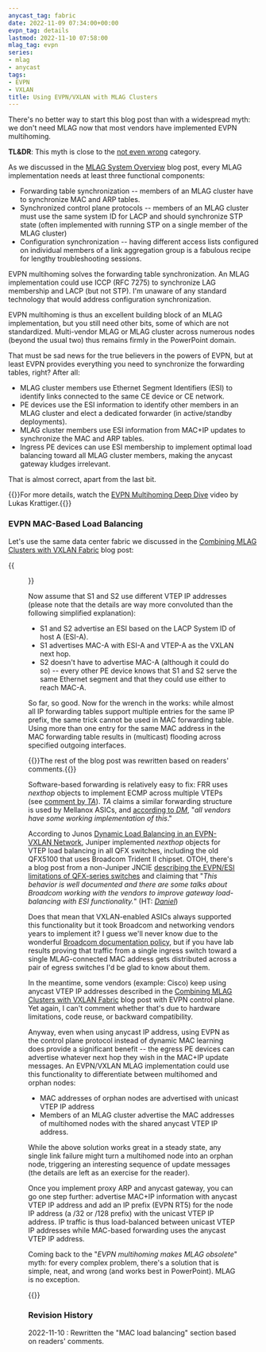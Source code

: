 ```yaml
---
anycast_tag: fabric
date: 2022-11-09 07:34:00+00:00
evpn_tag: details
lastmod: 2022-11-10 07:58:00
mlag_tag: evpn
series:
- mlag
- anycast
tags:
- EVPN
- VXLAN
title: Using EVPN/VXLAN with MLAG Clusters
---
```

There's no better way to start this blog post than with a widespread myth: we don't need MLAG now that most vendors have implemented EVPN multihoming.

**TL&DR**: This myth is close to the [not even wrong](https://en.wikipedia.org/wiki/Not_even_wrong) category.

As we discussed in the [MLAG System Overview](/2022/06/mlag-deep-dive-overview/) blog post, every MLAG implementation needs at least three functional components:
<!--more-->
* Forwarding table synchronization -- members of an MLAG cluster have to synchronize MAC and ARP tables.
* Synchronized control plane protocols -- members of an MLAG cluster must use the same system ID for LACP and should synchronize STP state (often implemented with running STP on a single member of the MLAG cluster)
* Configuration synchronization -- having different access lists configured on individual members of a link aggregation group is a fabulous recipe for lengthy troubleshooting sessions.

EVPN multihoming solves the forwarding table synchronization. An MLAG implementation could use ICCP (RFC 7275) to synchronize LAG membership and LACP (but not STP). I'm unaware of any standard technology that would address configuration synchronization.

EVPN multihoming is thus an excellent building block of an MLAG implementation, but you still need other bits, some of which are not standardized. Multi-vendor MLAG or MLAG cluster across numerous nodes (beyond the usual two) thus remains firmly in the PowerPoint domain.

That must be sad news for the true believers in the powers of EVPN, but at least EVPN provides everything you need to synchronize the forwarding tables, right? After all:

* MLAG cluster members use Ethernet Segment Identifiers (ESI) to identify links connected to the same CE device or CE network.
* PE devices use the ESI information to identify other members in an MLAG cluster and elect a dedicated forwarder (in active/standby deployments).
* MLAG cluster members use ESI information from MAC+IP updates to synchronize the MAC and ARP tables.
* Ingress PE devices can use ESI membership to implement optimal load balancing toward all MLAG cluster members, making the anycast gateway kludges irrelevant.

That is almost correct, apart from the last bit. 

{{<note info>}}For more details, watch the [EVPN Multihoming Deep Dive](/2022/11/video-evpn-multihoming-deep-dive/) video by Lukas Krattiger.{{</note>}}

### EVPN MAC-Based Load Balancing

Let's use the same data center fabric we discussed in the [Combining MLAG Clusters with VXLAN Fabric](/2022/09/mlag-deep-dive-vxlan-fabric/) blog post:

{{<figure src="/2022/09/MLAG-VXLAN-topology.jpg" caption="MLAG cluster connected to a VXLAN fabric">}}

Now assume that S1 and S2 use different VTEP IP addresses (please note that the details are way more convoluted than the following simplified explanation):

* S1 and S2 advertise an ESI based on the LACP System ID of host A (ESI-A). 
* S1 advertises MAC-A with ESI-A and VTEP-A as the VXLAN next hop.
* S2 doesn't have to advertise MAC-A (although it could do so) -- every other PE device knows that S1 and S2 serve the same Ethernet segment and that they could use either to reach MAC-A.

So far, so good. Now for the wrench in the works: while almost all IP forwarding tables support multiple entries for the same IP prefix, the same trick cannot be used in MAC forwarding table. Using more than one entry for the same MAC address in the MAC forwarding table results in (multicast) flooding across specified outgoing interfaces.

{{<note update>}}The rest of the blog post was rewritten based on readers' comments.{{</note>}}

Software-based forwarding is relatively easy to fix: FRR uses _nexthop_ objects to implement ECMP across multiple VTEPs (see [comment by _TA_](#1496)). _TA_ claims a similar forwarding structure is used by Mellanox ASICs, and [according to _DM_](#1497), "_all vendors have some working implementation of this_."

According to Junos [Dynamic Load Balancing in an EVPN-VXLAN Network](https://www.juniper.net/documentation/us/en/software/junos/evpn-vxlan/topics/concept/evpn-vxlan-dynamic-load-balancing.html), Juniper implemented *nexthop* objects for VTEP load balancing in all QFX switches, including the old QFX5100 that uses Broadcom Trident II chipset. OTOH, there's a blog post from a non-Juniper JNCIE [describing the EVPN/ESI limitations of QFX-series switches](https://danhearty.wordpress.com/2020/04/25/evpn-vxlan-virtual-gateway-qfx5k-forwarding/) and claiming that "_This behavior is well documented and there are some talks about Broadcom working with the vendors to improve gateway load-balancing with ESI functionality._" (HT: _[Daniel](#1502)_)

Does that mean that VXLAN-enabled ASICs always supported this functionality but it took Broadcom and networking vendors years to implement it? I guess we'll never know due to the wonderful [Broadcom documentation policy](/2016/05/what-are-problems-with-broadcom/), but if you have lab results proving that traffic from a single ingress switch toward a single MLAG-connected MAC address gets distributed across a pair of egress switches I'd be glad to know about them.

In the meantime, some vendors (example: Cisco) keep using anycast VTEP IP addresses described in the [Combining MLAG Clusters with VXLAN Fabric](/2022/09/mlag-deep-dive-vxlan-fabric/) blog post with EVPN control plane. Yet again, I can't comment whether that's due to hardware limitations, code reuse, or backward compatibility.

Anyway, even when using anycast IP address, using EVPN as the control plane protocol instead of dynamic MAC learning does provide a significant benefit -- the egress PE devices can advertise whatever next hop they wish in the MAC+IP update messages. An EVPN/VXLAN MLAG implementation could use this functionality to differentiate between multihomed and orphan nodes:

* MAC addresses of orphan nodes are advertised with unicast VTEP IP address
* Members of an MLAG cluster advertise the MAC addresses of multihomed nodes with the shared anycast VTEP IP address.

While the above solution works great in a steady state, any single link failure might turn a multihomed node into an orphan node, triggering an interesting sequence of update messages (the details are left as an exercise for the reader).

Once you implement proxy ARP and anycast gateway, you can go one step further: advertise MAC+IP information with anycast VTEP IP address and add an IP prefix (EVPN RT5) for the node IP address (a /32 or /128 prefix) with the unicast VTEP IP address. IP traffic is thus load-balanced between unicast VTEP IP addresses while MAC-based forwarding uses the anycast VTEP IP address.

Coming back to the "*EVPN multihoming makes MLAG obsolete*" myth: for every complex problem, there's a solution that is simple, neat, and wrong (and works best in PowerPoint). MLAG is no exception.

{{<next-in-series page="/posts/2023/05/mlag-without-peer-link.md" />}}

### Revision History

2022-11-10
: Rewritten the "MAC load balancing" section based on readers' comments.